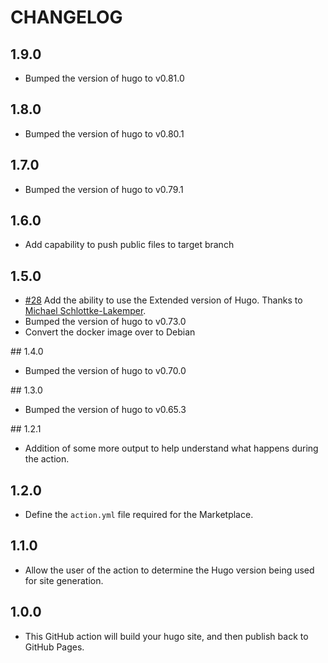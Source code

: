 # CHANGELOG

## 1.9.0

- Bumped the version of hugo to v0.81.0

## 1.8.0

- Bumped the version of hugo to v0.80.1

## 1.7.0

- Bumped the version of hugo to v0.79.1

## 1.6.0

- Add capability to push public files to target branch

## 1.5.0

- [#28](https://github.com/benmatselby/hugo-deploy-gh-pages/pull/28) Add the ability to use the Extended version of Hugo. Thanks to [Michael Schlottke-Lakemper](https://github.com/sloede).
- Bumped the version of hugo to v0.73.0
- Convert the docker image over to Debian

## 1.4.0

- Bumped the version of hugo to v0.70.0

## 1.3.0

- Bumped the version of hugo to v0.65.3

## 1.2.1

- Addition of some more output to help understand what happens during the action.

## 1.2.0

- Define the `action.yml` file required for the Marketplace.

## 1.1.0

- Allow the user of the action to determine the Hugo version being used for site generation.

## 1.0.0

- This GitHub action will build your hugo site, and then publish back to GitHub Pages.
